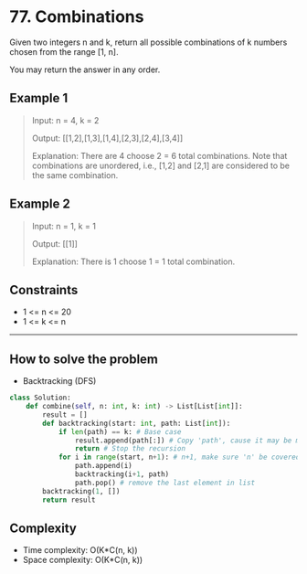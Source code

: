 # 77. Combinations
<Badge type="warning" text="Medium" /> [<Badge type="info" text="LeetCode" />](https://leetcode.com/problems/combinations/)

Given two integers n and k, return all possible combinations of k numbers chosen from the range [1, n].

You may return the answer in any order.

## Example 1
> Input: n = 4, k = 2
>
> Output: [[1,2],[1,3],[1,4],[2,3],[2,4],[3,4]]
>
> Explanation: There are 4 choose 2 = 6 total combinations.
> Note that combinations are unordered, i.e., [1,2] and [2,1] are considered to be the same combination.

## Example 2
> Input: n = 1, k = 1
>
> Output: [[1]]
>
> Explanation: There is 1 choose 1 = 1 total combination.

## Constraints
- 1 <= n <= 20
- 1 <= k <= n

---

## How to solve the problem

- Backtracking (DFS)

```python
class Solution:
    def combine(self, n: int, k: int) -> List[List[int]]:
        result = []
        def backtracking(start: int, path: List[int]):
            if len(path) == k: # Base case
                result.append(path[:]) # Copy 'path', cause it may be modified after
                return # Stop the recursion
            for i in range(start, n+1): # n+1, make sure 'n' be covered
                path.append(i)
                backtracking(i+1, path)
                path.pop() # remove the last element in list
        backtracking(1, [])
        return result
```

## Complexity
- Time complexity: O(K*C(n, k))
- Space complexity: O(K*C(n, k))